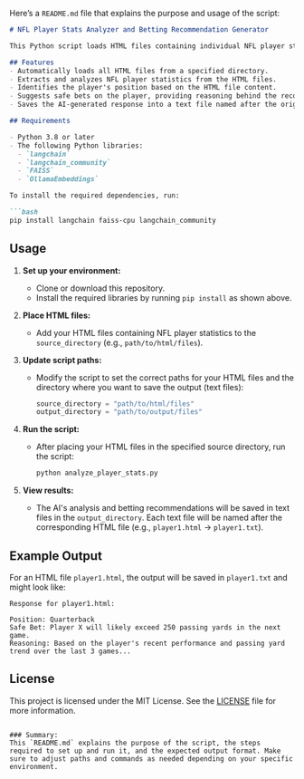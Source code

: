 Here’s a `README.md` file that explains the purpose and usage of the script:

```markdown
# NFL Player Stats Analyzer and Betting Recommendation Generator

This Python script loads HTML files containing individual NFL player statistics, identifies the player's position, analyzes their statistics, and generates safe betting recommendations along with reasoning. The results are saved as text files named after the respective HTML files.

## Features
- Automatically loads all HTML files from a specified directory.
- Extracts and analyzes NFL player statistics from the HTML files.
- Identifies the player's position based on the HTML file content.
- Suggests safe bets on the player, providing reasoning behind the recommendations.
- Saves the AI-generated response into a text file named after the original HTML file.

## Requirements

- Python 3.8 or later
- The following Python libraries:
  - `langchain`
  - `langchain_community`
  - `FAISS`
  - `OllamaEmbeddings`

To install the required dependencies, run:

```bash
pip install langchain faiss-cpu langchain_community
```

## Usage

1. **Set up your environment:**
   - Clone or download this repository.
   - Install the required libraries by running `pip install` as shown above.

2. **Place HTML files:**
   - Add your HTML files containing NFL player statistics to the `source_directory` (e.g., `path/to/html/files`).

3. **Update script paths:**
   - Modify the script to set the correct paths for your HTML files and the directory where you want to save the output (text files):
     ```python
     source_directory = "path/to/html/files"
     output_directory = "path/to/output/files"
     ```

4. **Run the script:**
   - After placing your HTML files in the specified source directory, run the script:
     ```bash
     python analyze_player_stats.py
     ```

5. **View results:**
   - The AI's analysis and betting recommendations will be saved in text files in the `output_directory`. Each text file will be named after the corresponding HTML file (e.g., `player1.html` -> `player1.txt`).

## Example Output

For an HTML file `player1.html`, the output will be saved in `player1.txt` and might look like:

```
Response for player1.html:

Position: Quarterback
Safe Bet: Player X will likely exceed 250 passing yards in the next game.
Reasoning: Based on the player's recent performance and passing yard trend over the last 3 games...
```

## License

This project is licensed under the MIT License. See the [LICENSE](LICENSE) file for more information.
```

### Summary:
This `README.md` explains the purpose of the script, the steps required to set up and run it, and the expected output format. Make sure to adjust paths and commands as needed depending on your specific environment.
